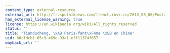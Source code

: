 ```yaml
---
content_type: external-resource
external_url: http://fr.sputniknews.com/french.ruvr.ru/2013_08_06/Pustaja-kopija-Parizha-pod-SHanhaem-5562/#232780653
has_external_license_warning: true
license: https://en.wikipedia.org/wiki/All_rights_reserved
status: ''
title: "Tianducheng, \xAB Paris-fant\xF4me \xBB en Chine"
uid: 86cfdcb1-65c9-469e-93a1-eff11374f657
wayback_url: ''
---
```

